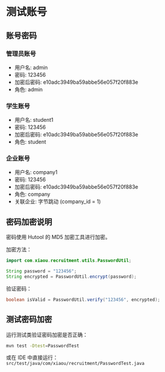 # 测试账号

## 账号密码

### 管理员账号
- 用户名: admin
- 密码: 123456
- 加密后密码: e10adc3949ba59abbe56e057f20f883e
- 角色: admin

### 学生账号
- 用户名: student1
- 密码: 123456
- 加密后密码: e10adc3949ba59abbe56e057f20f883e
- 角色: student

### 企业账号
- 用户名: company1
- 密码: 123456
- 加密后密码: e10adc3949ba59abbe56e057f20f883e
- 角色: company
- 关联企业: 字节跳动 (company_id = 1)

## 密码加密说明

密码使用 Hutool 的 MD5 加密工具进行加密。

加密方法：
```java
import com.xiaou.recruitment.utils.PasswordUtil;

String password = "123456";
String encrypted = PasswordUtil.encrypt(password);
```

验证密码：
```java
boolean isValid = PasswordUtil.verify("123456", encrypted);
```

## 测试密码加密

运行测试类验证密码加密是否正确：
```bash
mvn test -Dtest=PasswordTest
```

或在 IDE 中直接运行：
`src/test/java/com/xiaou/recruitment/PasswordTest.java`

